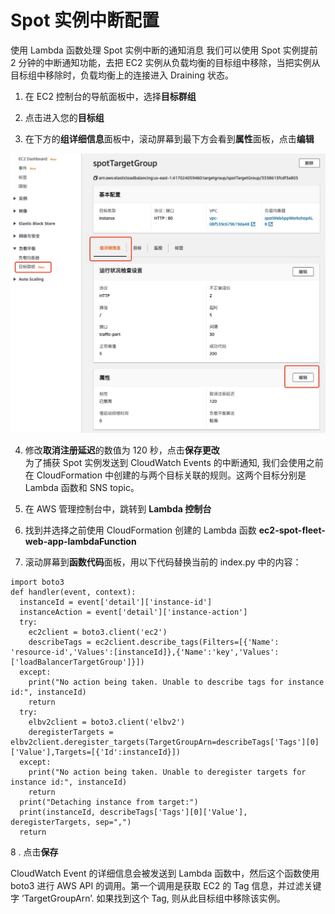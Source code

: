 # Spot 实例中断配置

使用 Lambda 函数处理 Spot 实例中断的通知消息
我们可以使用 Spot 实例提前 2 分钟的中断通知功能，去把 EC2 实例从负载均衡的目标组中移除，当把实例从目标组中移除时，负载均衡上的连接进入 Draining 状态。

1.	在 EC2 控制台的导航面板中，选择**目标群组**

2.	点击进入您的**目标组**

3.	在下方的**组详细信息**面板中，滚动屏幕到最下方会看到**属性**面板，点击**编辑**

![](../image/ec2-spot/spInt.jpeg)

4.	修改**取消注册延迟**的数值为 120 秒，点击**保存更改**<br>
为了捕获 Spot 实例发送到 CloudWatch Events 的中断通知, 我们会使用之前在 CloudFormation 中创建的与两个目标关联的规则。这两个目标分别是 Lambda 函数和 SNS topic。

5.	在 AWS 管理控制台中，跳转到 **Lambda 控制台**

6.	找到并选择之前使用 CloudFormation 创建的 Lambda 函数 **ec2-spot-fleet-web-app-lambdaFunction**

7.	滚动屏幕到**函数代码**面板，用以下代码替换当前的 index.py 中的内容：

```
import boto3
def handler(event, context):
  instanceId = event['detail']['instance-id']
  instanceAction = event['detail']['instance-action']
  try:
    ec2client = boto3.client('ec2')
    describeTags = ec2client.describe_tags(Filters=[{'Name': 'resource-id','Values':[instanceId]},{'Name':'key','Values':['loadBalancerTargetGroup']}])
  except:
    print("No action being taken. Unable to describe tags for instance id:", instanceId)
    return
  try:
    elbv2client = boto3.client('elbv2')
    deregisterTargets = elbv2client.deregister_targets(TargetGroupArn=describeTags['Tags'][0]['Value'],Targets=[{'Id':instanceId}])
  except:
    print("No action being taken. Unable to deregister targets for instance id:", instanceId)
    return
  print("Detaching instance from target:")
  print(instanceId, describeTags['Tags'][0]['Value'], deregisterTargets, sep=",")
  return
```

8 . 点击**保存**

CloudWatch Event 的详细信息会被发送到 Lambda 函数中，然后这个函数使用 boto3 进行 AWS API 的调用。第一个调用是获取 EC2 的 Tag 信息，并过滤关键字 ’TargetGroupArn’. 如果找到这个 Tag, 则从此目标组中移除该实例。
